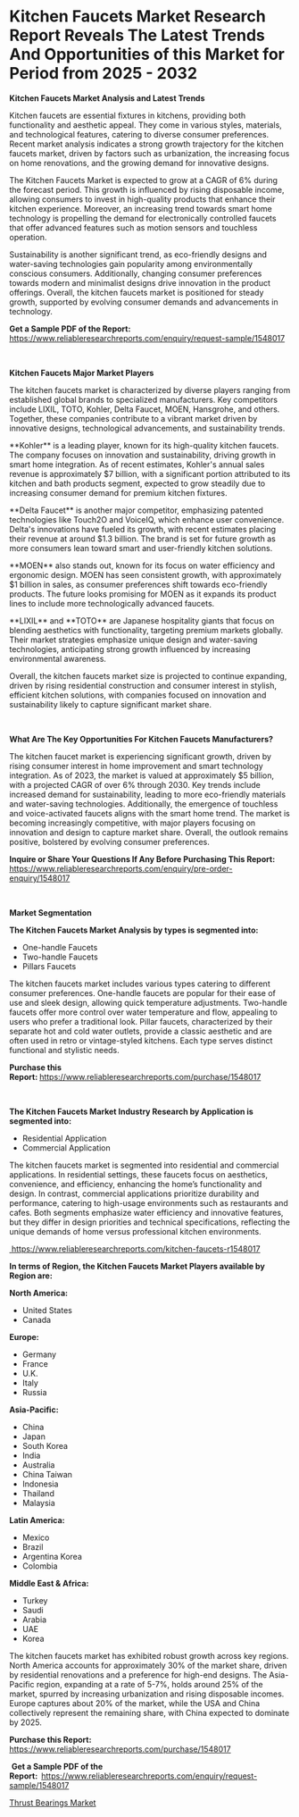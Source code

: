 <p><h1>Kitchen Faucets Market Research Report Reveals The Latest Trends And Opportunities of this Market for Period from 2025 - 2032</h1></p><p><strong>Kitchen Faucets Market Analysis and Latest Trends</strong></p>
<p><p>Kitchen faucets are essential fixtures in kitchens, providing both functionality and aesthetic appeal. They come in various styles, materials, and technological features, catering to diverse consumer preferences. Recent market analysis indicates a strong growth trajectory for the kitchen faucets market, driven by factors such as urbanization, the increasing focus on home renovations, and the growing demand for innovative designs.</p><p>The Kitchen Faucets Market is expected to grow at a CAGR of 6% during the forecast period. This growth is influenced by rising disposable income, allowing consumers to invest in high-quality products that enhance their kitchen experience. Moreover, an increasing trend towards smart home technology is propelling the demand for electronically controlled faucets that offer advanced features such as motion sensors and touchless operation.</p><p>Sustainability is another significant trend, as eco-friendly designs and water-saving technologies gain popularity among environmentally conscious consumers. Additionally, changing consumer preferences towards modern and minimalist designs drive innovation in the product offerings. Overall, the kitchen faucets market is positioned for steady growth, supported by evolving consumer demands and advancements in technology.</p></p>
<p><strong>Get a Sample PDF of the Report:&nbsp;</strong> <a href="https://www.reliableresearchreports.com/enquiry/request-sample/1548017?utm_campaign=2102&utm_medium=2&utm_source=Github&utm_content=ia&utm_term=20022025&utm_id=kitchen-faucets">https://www.reliableresearchreports.com/enquiry/request-sample/1548017</a></p>
<p>&nbsp;</p>
<p><strong>Kitchen Faucets Major Market Players</strong></p>
<p><p>The kitchen faucets market is characterized by diverse players ranging from established global brands to specialized manufacturers. Key competitors include LIXIL, TOTO, Kohler, Delta Faucet, MOEN, Hansgrohe, and others. Together, these companies contribute to a vibrant market driven by innovative designs, technological advancements, and sustainability trends.</p><p>**Kohler** is a leading player, known for its high-quality kitchen faucets. The company focuses on innovation and sustainability, driving growth in smart home integration. As of recent estimates, Kohler's annual sales revenue is approximately $7 billion, with a significant portion attributed to its kitchen and bath products segment, expected to grow steadily due to increasing consumer demand for premium kitchen fixtures.</p><p>**Delta Faucet** is another major competitor, emphasizing patented technologies like Touch2O and VoiceIQ, which enhance user convenience. Delta's innovations have fueled its growth, with recent estimates placing their revenue at around $1.3 billion. The brand is set for future growth as more consumers lean toward smart and user-friendly kitchen solutions.</p><p>**MOEN** also stands out, known for its focus on water efficiency and ergonomic design. MOEN has seen consistent growth, with approximately $1 billion in sales, as consumer preferences shift towards eco-friendly products. The future looks promising for MOEN as it expands its product lines to include more technologically advanced faucets.</p><p>**LIXIL** and **TOTO** are Japanese hospitality giants that focus on blending aesthetics with functionality, targeting premium markets globally. Their market strategies emphasize unique design and water-saving technologies, anticipating strong growth influenced by increasing environmental awareness.</p><p>Overall, the kitchen faucets market size is projected to continue expanding, driven by rising residential construction and consumer interest in stylish, efficient kitchen solutions, with companies focused on innovation and sustainability likely to capture significant market share.</p></p>
<p>&nbsp;</p>
<p><strong>What Are The Key Opportunities For Kitchen Faucets Manufacturers?</strong></p>
<p><p>The kitchen faucet market is experiencing significant growth, driven by rising consumer interest in home improvement and smart technology integration. As of 2023, the market is valued at approximately $5 billion, with a projected CAGR of over 6% through 2030. Key trends include increased demand for sustainability, leading to more eco-friendly materials and water-saving technologies. Additionally, the emergence of touchless and voice-activated faucets aligns with the smart home trend. The market is becoming increasingly competitive, with major players focusing on innovation and design to capture market share. Overall, the outlook remains positive, bolstered by evolving consumer preferences.</p></p>
<p><strong>Inquire or Share Your Questions If Any Before Purchasing This Report:</strong> <a href="https://www.reliableresearchreports.com/enquiry/pre-order-enquiry/1548017?utm_campaign=2102&utm_medium=2&utm_source=Github&utm_content=ia&utm_term=20022025&utm_id=kitchen-faucets">https://www.reliableresearchreports.com/enquiry/pre-order-enquiry/1548017</a></p>
<p>&nbsp;</p>
<p><strong>Market Segmentation</strong></p>
<p><strong>The Kitchen Faucets Market Analysis by types is segmented into:</strong></p>
<p><ul><li>One-handle Faucets</li><li>Two-handle Faucets</li><li>Pillars Faucets</li></ul></p>
<p><p>The kitchen faucets market includes various types catering to different consumer preferences. One-handle faucets are popular for their ease of use and sleek design, allowing quick temperature adjustments. Two-handle faucets offer more control over water temperature and flow, appealing to users who prefer a traditional look. Pillar faucets, characterized by their separate hot and cold water outlets, provide a classic aesthetic and are often used in retro or vintage-styled kitchens. Each type serves distinct functional and stylistic needs.</p></p>
<p><strong>Purchase this Report:&nbsp;</strong><a href="https://www.reliableresearchreports.com/purchase/1548017?utm_campaign=2102&utm_medium=2&utm_source=Github&utm_content=ia&utm_term=20022025&utm_id=kitchen-faucets">https://www.reliableresearchreports.com/purchase/1548017</a></p>
<p>&nbsp;</p>
<p><strong>The Kitchen Faucets Market Industry Research by Application is segmented into:</strong></p>
<p><ul><li>Residential Application</li><li>Commercial Application</li></ul></p>
<p><p>The kitchen faucets market is segmented into residential and commercial applications. In residential settings, these faucets focus on aesthetics, convenience, and efficiency, enhancing the home’s functionality and design. In contrast, commercial applications prioritize durability and performance, catering to high-usage environments such as restaurants and cafes. Both segments emphasize water efficiency and innovative features, but they differ in design priorities and technical specifications, reflecting the unique demands of home versus professional kitchen environments.</p></p>
<p><a href="https://www.reliableresearchreports.com/kitchen-faucets-r1548017?utm_campaign=2102&utm_medium=2&utm_source=Github&utm_content=ia&utm_term=20022025&utm_id=kitchen-faucets">&nbsp;https://www.reliableresearchreports.com/kitchen-faucets-r1548017</a></p>
<p><strong>In terms of Region, the Kitchen Faucets Market Players available by Region are:</strong></p>
<p>
    <p> <strong> North America: </strong>
        <ul>
            <li>United States</li>
            <li>Canada</li>
        </ul>
        </p> 
    <p> <strong> Europe: </strong>
        <ul>
            <li>Germany</li>
            <li>France</li>
            <li>U.K.</li>
            <li>Italy</li>
            <li>Russia</li>
        </ul>
        </p> 
    <p> <strong> Asia-Pacific: </strong>
        <ul>
            <li>China</li>
            <li>Japan</li>
            <li>South Korea</li>
            <li>India</li>
            <li>Australia</li>
            <li>China Taiwan</li>
            <li>Indonesia</li>
            <li>Thailand</li>
            <li>Malaysia</li>
        </ul>
        </p> 
    <p> <strong> Latin America: </strong>
        <ul>
            <li>Mexico</li>
            <li>Brazil</li>
            <li>Argentina Korea</li>
            <li>Colombia</li>
        </ul>
        </p> 
    <p> <strong> Middle East & Africa: </strong>
        <ul>
            <li>Turkey</li>
            <li>Saudi</li>
            <li>Arabia</li>
            <li>UAE</li>
            <li>Korea</li>
        </ul>
    </p>
    </p>
<p><p>The kitchen faucets market has exhibited robust growth across key regions. North America accounts for approximately 30% of the market share, driven by residential renovations and a preference for high-end designs. The Asia-Pacific region, expanding at a rate of 5-7%, holds around 25% of the market, spurred by increasing urbanization and rising disposable incomes. Europe captures about 20% of the market, while the USA and China collectively represent the remaining share, with China expected to dominate by 2025.</p></p>
<p><strong>Purchase this Report: </strong><a href="https://www.reliableresearchreports.com/purchase/1548017?utm_campaign=2102&utm_medium=2&utm_source=Github&utm_content=ia&utm_term=20022025&utm_id=kitchen-faucets">https://www.reliableresearchreports.com/purchase/1548017</a></p>
<p>&nbsp;<strong>Get a Sample PDF of the Report:&nbsp;&nbsp;</strong><a href="https://www.reliableresearchreports.com/enquiry/request-sample/1548017?utm_campaign=2102&utm_medium=2&utm_source=Github&utm_content=ia&utm_term=20022025&utm_id=kitchen-faucets">https://www.reliableresearchreports.com/enquiry/request-sample/1548017</a></p>
<p><strong></strong></p>
<p><p><a href="https://github.com/ygfu6u/Market-Research-Report-List-1/blob/main/thrust-bearings-market.md?utm_campaign=2102&utm_medium=2&utm_source=Github&utm_content=ia&utm_term=20022025&utm_id=kitchen-faucets">Thrust Bearings Market</a></p></p>